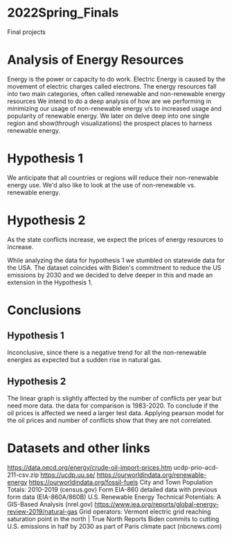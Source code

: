 # 2022Spring_Finals
Final projects
# Analysis of Energy Resources
Energy is the power or capacity to do work.
Electric Energy is caused by the movement of electric charges called electrons.
The energy resources fall into two main categories, often called renewable and non-renewable energy resources
We intend to do a deep analysis of how are we performing in minimizing our usage of non-renewable energy v/s to increased usage and popularity of renewable energy. We later on delve deep into one single region and show(through visualizations) the prospect places to harness renewable energy.

# Hypothesis 1
We anticipate that all countries or regions will reduce their non-renewable energy use. We'd also like to look at the use of non-renewable vs. renewable energy.

# Hypothesis 2
As the state conflicts increase, we expect the prices of energy resources to increase.

While analyzing the data for hypothesis 1 we stumbled on statewide data for the USA. The dataset coincides with Biden's commitment to reduce the US emissions by 2030 and we decided to delve deeper in this and made an extension in the Hypothesis 1.

# Conclusions
## Hypothesis 1
Inconclusive, since there is a negative trend for all the non-renewable energies as expected but a sudden rise in natural gas.

## Hypothesis 2
The linear graph is slightly affected by the number of conflicts per year but need more data. the data for comparison is 1983-2020. To conclude if the oil prices is affected we need a larger test data. Applying pearson model for the oil prices and number of conflicts show that they are not correlated.


# Datasets and other links
https://data.oecd.org/energy/crude-oil-import-prices.htm
ucdp-prio-acd-211-csv.zip
https://ucdp.uu.se/
https://ourworldindata.org/renewable-energy
https://ourworldindata.org/fossil-fuels
City and Town Population Totals: 2010-2019 (census.gov)
Form EIA-860 detailed data with previous form data (EIA-860A/860B)
U.S. Renewable Energy Technical Potentials: A GIS-Based Analysis (nrel.gov)
https://www.iea.org/reports/global-energy-review-2019/natural-gas
Grid operators: Vermont electric grid reaching saturation point in the north | True North Reports
Biden commits to cutting U.S. emissions in half by 2030 as part of Paris climate pact (nbcnews.com)
